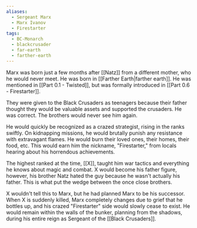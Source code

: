 ```yaml
---
aliases:
  - Sergeant Marx
  - Marx Ivanov
  - Firestarter
tags:
  - BC-Monarch
  - blackcrusader
  - far-earth
  - farther-earth
---
```

Marx was born just a few months after [[Natz]] from a different mother, who he would never meet. He was born in [[Farther Earth|farther earth]]. He was mentioned in [[Part 0.1 - Twisted]], but was formally introduced in [[Part 0.6 - Firestarter]]. 

They were given to the Black Crusaders as teenagers because their father thought they would be valuable assets and supported the crusaders. He was correct. The brothers would never see him again.

He would quickly be recognized as a crazed strategist, rising in the ranks swiftly. On kidnapping missions, he would brutally punish any resistance with extravagant flames. He would burn their loved ones, their homes, their food, etc. This would earn him the nickname, "Firestarter," from locals hearing about his horrendous achievements.

The highest ranked at the time, [[X]], taught him war tactics and everything he knows about magic and combat. X would become his father figure, however, his brother Natz hated the guy because he wasn't actually his father. This is what put the wedge between the once close brothers.

X wouldn't tell this to Marx, but he had planned Marx to be his successor. When X is suddenly killed, Marx completely changes due to grief that he bottles up, and his crazed "Firestarter" side would slowly cease to exist. He would remain within the walls of the bunker, planning from the shadows, during his entire reign as Sergeant of the [[Black Crusaders]].